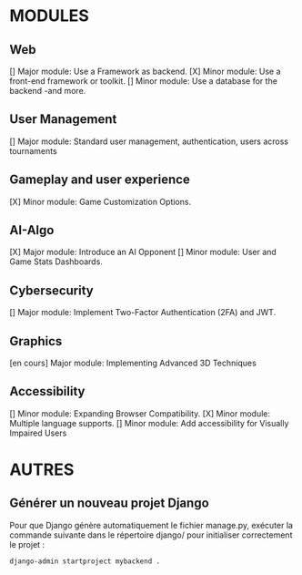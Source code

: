 # MODULES

## Web
[] Major module: Use a Framework as backend.
[X] Minor module: Use a front-end framework or toolkit.
[] Minor module: Use a database for the backend -and more.

## User Management
[] Major module: Standard user management, authentication, users across tournaments


## Gameplay and user experience
[X] Minor module: Game Customization Options.

## AI-Algo
[X] Major module: Introduce an AI Opponent
[] Minor module: User and Game Stats Dashboards.

## Cybersecurity
[] Major module: Implement Two-Factor Authentication (2FA) and JWT.

## Graphics
[en cours] Major module: Implementing Advanced 3D Techniques

## Accessibility
[] Minor module: Expanding Browser Compatibility.
[X] Minor module: Multiple language supports.
[] Minor module: Add accessibility for Visually Impaired Users


# AUTRES

## Générer un nouveau projet Django

Pour que Django génère automatiquement le fichier manage.py, exécuter la commande suivante dans le répertoire django/ pour initialiser correctement le projet :

``` bash
django-admin startproject mybackend .
```




